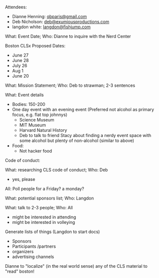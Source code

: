 Attendees:

* Dianne Henning: qbparis@gmail.com
* Deb Nicholson: deb@exumiousproductions.com
* langdon white: langdon@fishjump.com

What: Event Date; Who: Dianne to inquire with the Nerd Center

Boston CLSx Proposed Dates:
* June 27
* June 28
* July 26
* Aug 1
* June 20

What: Mission Statement; Who: Deb to strawman; 2-3 sentences

What: Event details

* Bodies: 150-200
* One day event with an evening event (Preferred not alcohol as primary focus, e.g. flat top johnnys)
  * Science Museum
  * MIT Museum
  * Harvard Natural History
  * Deb to talk to friend Stacy about finding a nerdy event space with some alcohol but plenty of non-alcohol (similar to above)
* Food:
	* Not hacker food

Code of conduct:

What: researching CLS code of conduct; Who: Deb

* yes, please

All:
  Poll people for a Friday? a monday?

What: potential sponsors list; Who: Langdon

What: talk to 2-3 people; Who: All

* might be interested in attending
* might be interested in volleying

Generate lists of things (Langdon to start docs)

* Sponsors
* Participants /partners
* organizers
* advertising channels

Dianne to "localize" (in the real world sense) any of the CLS material to "read" boston!


